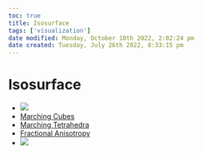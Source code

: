 ```yaml
---
toc: true
title: Isosurface
tags: ['visualization']
date modified: Monday, October 10th 2022, 2:02:24 pm
date created: Tuesday, July 26th 2022, 8:33:15 pm
---
```


# Isosurface
- ![](../images/Pasted%20image%2020220417235824.png)
- [Marching Cubes](Marching%20Cubes.md)
- [Marching Tetrahedra](Marching%20Tetrahedra.md)
- [Fractional Anisotropy](Fractional%20Anisotropy.md)
- ![](../images/Screenshot%202022-09-14%20at%2012.58.34%20PM.png)



